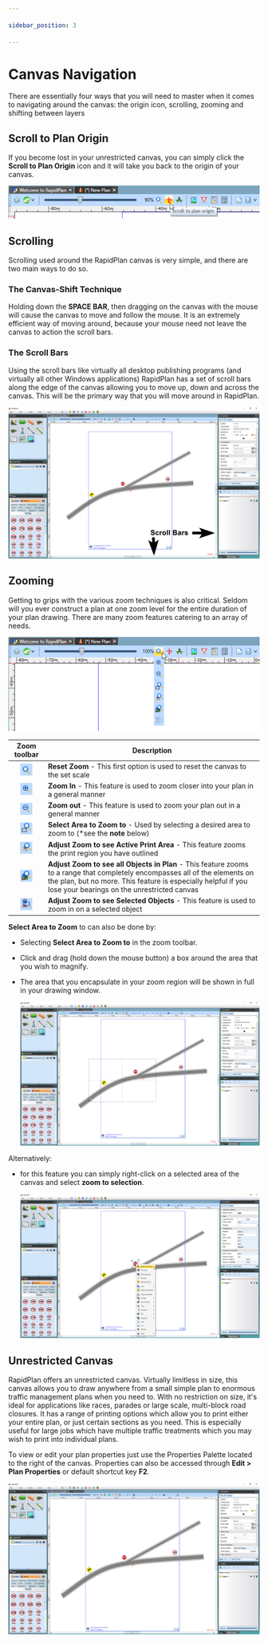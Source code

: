 ```yaml
---

sidebar_position: 3

---
```

# Canvas Navigation

There are essentially four ways that you will need to master when it comes to navigating around the canvas: the origin icon, scrolling, zooming and shifting between layers

## Scroll to Plan Origin

If you become lost in your unrestricted canvas, you can simply click the **Scroll to Plan Origin** icon and it will take you back to the origin of your canvas.

![Scroll_to_Origin_Icon](./assets/Scroll_to_Origin_Icon.png)

## Scrolling

Scrolling used around the RapidPlan canvas is very simple, and there are two main ways to do so.

### The Canvas-Shift Technique

Holding down the **SPACE BAR**, then dragging on the canvas with the mouse will cause the canvas to move and follow the mouse. It is an extremely efficient way of moving around, because your mouse need not leave the canvas to action the scroll bars.

### The Scroll Bars

Using the scroll bars like virtually all desktop publishing programs (and virtually all other Windows applications) RapidPlan has a set of scroll bars along the edge of the canvas allowing you to move up, down and across the canvas. This will be the primary way that you will move around in RapidPlan.

![Scroll_Bars](./assets/Scroll_Bars.png)

## Zooming

 Getting to grips with the various zoom techniques is also critical. Seldom will you ever construct a plan at one zoom level for the entire duration of your plan drawing. There are many zoom features catering to an array of needs.

![Zoom_Toolbar](./assets/Zoom_Toolbar.png)

| Zoom toolbar                                      |  Description                                                      |
|:-------------------------------------------------:|-------------------------------------------------------------------|
| ![Reset_Zoom](./assets/Reset_Zoom.png)            | **Reset Zoom** - This first option is used to reset the canvas to the set scale                                       |
| ![Zoom_In](./assets/Zoom_In.png)              | **Zoom In** - This feature is used to zoom closer into your plan in a general manner                                    |
| ![Zoom_Out](./assets/Zoom_Out.png)             | **Zoom out** - This feature is used to zoom  your plan out in a general manner                                      |
| ![Select_Area](./assets/Select_Area.png)          | **Select Area to Zoom to** - Used by selecting a desired area to zoom to (*see the **note** below)  |
| ![Zoom_Print_Area](./assets/Zoom_Print_Area.png)      | **Adjust Zoom to see Active Print Area** - This feature zooms the print region you have outlined                      |
| ![Zoom_All_Objects](./assets/Zoom_All_Objects.png)     | **Adjust Zoom to see all Objects in Plan** - This feature zooms to a range that completely encompasses all of the elements on the plan, but no more. This feature is especially helpful if you lose your bearings on the unrestricted canvas   |
| ![Zoom_Selected_Object](./assets/Zoom_Selected_Object.png) | **Adjust Zoom to see Selected Objects** - This feature is used to zoom in on a selected object                        |

**Select Area to Zoom** to can also be done by:

- Selecting **Select Area to Zoom to** in the zoom toolbar.
- Click and drag (hold down the mouse button) a box around the area that you wish to magnify.
- The area that you encapsulate in your zoom region will be shown in full in your drawing window.

    ![Zoom_Region](./assets/Zoom_Region.png)

Alternatively:

- for this feature you can simply right-click on a selected area of the canvas and select **zoom to selection**.

    ![Right_Click_Zoom_Method](./assets/Right_Click_Zoom_Method.png)

## Unrestricted Canvas

RapidPlan offers an unrestricted canvas. Virtually limitless in size, this canvas allows you to draw anywhere from a small simple plan to enormous traffic management plans when you need to. With no restriction on size, it's ideal for applications like races, parades or large scale, multi-block road closures.
It has a range of printing options which allow you to print either your entire plan, or just certain sections as you need. This is especially useful for large jobs which have multiple traffic treatments which you may wish to print into individual plans.

To view or edit your plan properties just use the Properties Palette located to the right of the canvas. Properties can also be accessed through **Edit > Plan Properties** or default shortcut key **F2**.

![Unrestricted_Canvas](./assets/Unrestricted_Canvas.png)
